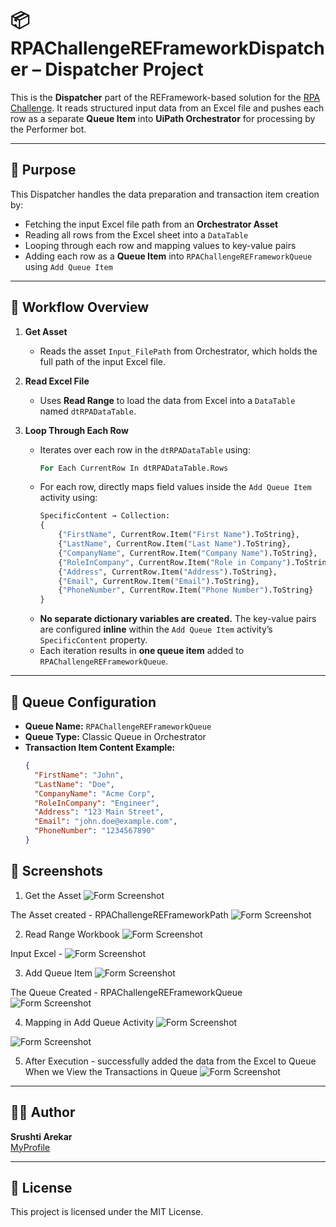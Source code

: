 # 📦 RPAChallengeREFrameworkDispatcher – Dispatcher Project

This is the **Dispatcher** part of the REFramework-based solution for the [RPA Challenge](https://rpachallenge.com/). It reads structured input data from an Excel file and pushes each row as a separate **Queue Item** into **UiPath Orchestrator** for processing by the Performer bot.

---

## 🎯 Purpose

This Dispatcher handles the data preparation and transaction item creation by:

- Fetching the input Excel file path from an **Orchestrator Asset**
- Reading all rows from the Excel sheet into a `DataTable`
- Looping through each row and mapping values to key-value pairs
- Adding each row as a **Queue Item** into `RPAChallengeREFrameworkQueue` using `Add Queue Item`

---

## 🔄 Workflow Overview

1. **Get Asset**  
   - Reads the asset `Input_FilePath` from Orchestrator, which holds the full path of the input Excel file.

2. **Read Excel File**  
   - Uses **Read Range** to load the data from Excel into a `DataTable` named `dtRPADataTable`.

3. **Loop Through Each Row**  
   - Iterates over each row in the `dtRPADataTable` using:
     ```vb
     For Each CurrentRow In dtRPADataTable.Rows
     ```
   - For each row, directly maps field values inside the `Add Queue Item` activity using:
     ```vb
     SpecificContent → Collection:
     {
         {"FirstName", CurrentRow.Item("First Name").ToString},
         {"LastName", CurrentRow.Item("Last Name").ToString},
         {"CompanyName", CurrentRow.Item("Company Name").ToString},
         {"RoleInCompany", CurrentRow.Item("Role in Company").ToString},
         {"Address", CurrentRow.Item("Address").ToString},
         {"Email", CurrentRow.Item("Email").ToString},
         {"PhoneNumber", CurrentRow.Item("Phone Number").ToString}
     }
     ```
   - **No separate dictionary variables are created.** The key-value pairs are configured **inline** within the `Add Queue Item` activity’s `SpecificContent` property.
   - Each iteration results in **one queue item** added to `RPAChallengeREFrameworkQueue`.

---

## 🧠 Queue Configuration

- **Queue Name:** `RPAChallengeREFrameworkQueue`
- **Queue Type:** Classic Queue in Orchestrator
- **Transaction Item Content Example:**
  ```json
  {
    "FirstName": "John",
    "LastName": "Doe",
    "CompanyName": "Acme Corp",
    "RoleInCompany": "Engineer",
    "Address": "123 Main Street",
    "Email": "john.doe@example.com",
    "PhoneNumber": "1234567890"
  }

## 📸 Screenshots

1. Get the Asset
![Form Screenshot](Images/Step1.png)

The Asset created - RPAChallengeREFrameworkPath
![Form Screenshot](Images/Asset.png)

2. Read Range Workbook
![Form Screenshot](Images/Step2.png)

Input Excel - 
![Form Screenshot](Images/InputExcel.png)

3. Add Queue Item
![Form Screenshot](Images/Step3.png)

The Queue Created - RPAChallengeREFrameworkQueue
![Form Screenshot](Images/Queue.png)

4. Mapping in Add Queue Activity
![Form Screenshot](Images/Step4.png)

![Form Screenshot](Images/Step5.png)

5. After Execution - successfully added the data from the Excel to Queue
When we View the Transactions in Queue
![Form Screenshot](Images/ViewTransactionQueue.png)

---

## 🙋‍♀️ Author

**Srushti Arekar**  
[MyProfile](https://github.com/SrushtiArekar)

---

## 📄 License

This project is licensed under the MIT License.
